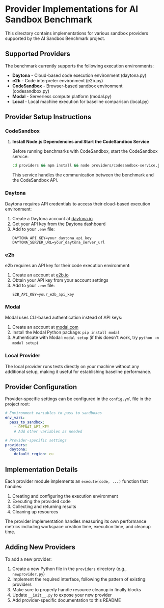 # Provider Implementations for AI Sandbox Benchmark

This directory contains implementations for various sandbox providers supported by the AI Sandbox Benchmark project.

## Supported Providers

The benchmark currently supports the following execution environments:

- **Daytona** - Cloud-based code execution environment (daytona.py)
- **e2b** - Code interpreter environment (e2b.py)
- **CodeSandbox** - Browser-based sandbox environment (codesandbox.py)
- **Modal** - Serverless compute platform (modal.py)
- **Local** - Local machine execution for baseline comparison (local.py)

## Provider Setup Instructions

### CodeSandbox

1. **Install Node.js Dependencies and Start the CodeSandbox Service**

   Before running benchmarks with CodeSandbox, start the CodeSandbox service:

   ```bash
   cd providers && npm install && node providers/codesandbox-service.js
   ```
   This service handles the communication between the benchmark and the CodeSandbox API.

### Daytona

Daytona requires API credentials to access their cloud-based execution environment:

1. Create a Daytona account at [daytona.io](https://daytona.io)
2. Get your API key from the Daytona dashboard
3. Add to your `.env` file:
   ```
   DAYTONA_API_KEY=your_daytona_api_key
   DAYTONA_SERVER_URL=your_daytona_server_url
   ```

### e2b

e2b requires an API key for their code execution environment:

1. Create an account at [e2b.io](https://e2b.io)
2. Obtain your API key from your account settings
3. Add to your `.env` file:
   ```
   E2B_API_KEY=your_e2b_api_key
   ```

### Modal

Modal uses CLI-based authentication instead of API keys:

1. Create an account at [modal.com](https://modal.com)
2. Install the Modal Python package: `pip install modal`
3. Authenticate with Modal: `modal setup` (if this doesn't work, try `python -m modal setup`)

### Local Provider

The local provider runs tests directly on your machine without any additional setup, making it useful for establishing baseline performance.

## Provider Configuration

Provider-specific settings can be configured in the `config.yml` file in the project root:

```yaml
# Environment variables to pass to sandboxes
env_vars:
  pass_to_sandbox:
    - OPENAI_API_KEY
    # Add other variables as needed

# Provider-specific settings
providers:
  daytona:
    default_region: eu
```

## Implementation Details

Each provider module implements an `execute(code, ...)` function that handles:

1. Creating and configuring the execution environment
2. Executing the provided code
3. Collecting and returning results
4. Cleaning up resources

The provider implementation handles measuring its own performance metrics including workspace creation time, execution time, and cleanup time.

## Adding New Providers

To add a new provider:

1. Create a new Python file in the `providers` directory (e.g., `newprovider.py`)
2. Implement the required interface, following the pattern of existing providers
3. Make sure to properly handle resource cleanup in finally blocks
4. Update `__init__.py` to expose your new provider
5. Add provider-specific documentation to this README